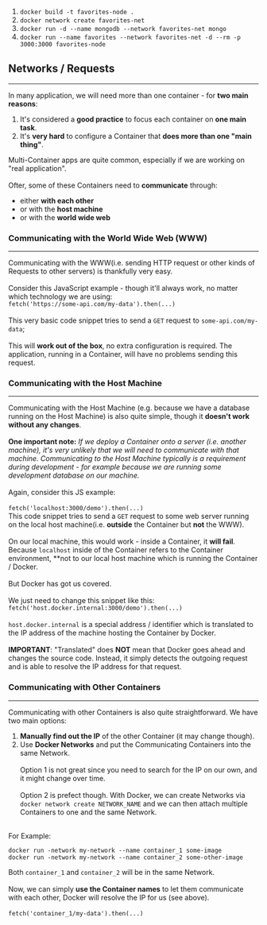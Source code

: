 1. `docker build -t favorites-node .`
2. `docker network create favorites-net`
3. `docker run -d --name mongodb --network favorites-net mongo`
4. `docker run --name favorites --network favorites-net -d --rm -p 3000:3000 favorites-node`

## Networks / Requests

___
In many application, we will need more than one container - for **two main reasons**:

1. It's considered a **good practice** to focus each container on **one main task**.
2. It's **very hard** to configure a Container that **does more than one "main thing"**.

Multi-Container apps are quite common, especially if we are working on "real application".
<br><br>
Ofter, some of these Containers need to **communicate** through:

* either **with each other**
* or with the **host machine**
* or with the **world wide web**

### Communicating with the World Wide Web (WWW)

___
Communicating with the WWW(i.e. sending HTTP request or other kinds of Requests to other servers) is thankfully very
easy.
<br><br>
Consider this JavaScript example - though it'll always work, no matter which technology we are
using: <br>
`fetch('https://some-api.com/my-data').then(...)`
<br><br>
This very basic code snippet tries to send a `GET` request to `some-api.com/my-data`;
<br><br>
This will **work out of the box**, no extra configuration is required. The application, running in a Container, will
have no problems sending this request.

### Communicating with the Host Machine

___
Communicating with the Host Machine (e.g. because we have a database running on the Host
Machine) is also quite simple, though it **doesn't work without any changes**.
<br><br>
**One important note:** *If we deploy a Container onto a server (i.e. another machine), it's very unlikely
that we will need to communicate with that machine. Communicating to the Host Machine typically is a
requirement during development - for example because we are running some development database on
our machine.* <br><br>
Again, consider this JS example: <br><br>
`fetch('localhost:3000/demo').then(...)`
<br>
This code snippet tries to send a `GET` request to some web server running on the local host machine(i.e. **outside**
the Container but **not** the WWW).
<br><br>
On our local machine, this would work - inside a Container, it **will fail**. Because `localhost` inside of the
Container refers to the Container environment, **not to our local host machine which is running the Container / Docker.
<br><br>
But Docker has got us covered.
<br><br>
We just need to change this snippet like this:<br>
`fetch('host.docker.internal:3000/demo').then(...)`
<br><br>
`host.docker.internal` is a special address / identifier which is translated to the IP address of the machine hosting
the Container by Docker.
<br><br>
**IMPORTANT**: "Translated" does **NOT** mean that Docker goes ahead and changes the source code. Instead,
it simply detects the outgoing request and is able to resolve the IP address for that request.

### Communicating with Other Containers

___
Communicating with other Containers is also quite straightforward. We have two main options:
<br>

1. **Manually find out the IP** of the other Container (it may change though).
2. Use **Docker Networks** and put the Communicating Containers into the same Network.
   <br><br>
   Option 1 is not great since you need to search for the IP on our own, and it might change over time.
   <br><br>
   Option 2 is prefect though. With Docker, we can create Networks via `docker network create NETWORK_NAME` and
   we can then attach multiple Containers to one and the same Network.<br><br>

For Example:<br>

```shell
docker run -network my-network --name container_1 some-image
docker run -network my-network --name container_2 some-other-image
```

Both `container_1` and `container_2` will be in the same Network.
<br><br>
Now, we can simply **use the Container names** to let them communicate with each other,
Docker will resolve the IP for us (see above).<br><br>
`fetch('container_1/my-data').then(...)`


